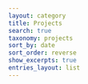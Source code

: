```yaml
---
layout: category
title: Projects
search: true
taxonomy: projects
sort_by: date
sort_order: reverse
show_excerpts: true
entries_layout: list
---
```


<!--
<ul>
  {% for post in site.categories.projects %}
    <li>
      <h5 id="page-title" class="page-title p-name">
        <a href="{{ post.url }}">{{ post.title }}</a>
      </h5>
      <span class="entry-date" style="font-weight:bold;float:right"><time datetime="{{ post.date | date_to_xmlschema }}">{{ post.date | date: "%B %d, %Y" }}</time></span>
      <br>
      {{ post.excerpt }}
    </li>
  {% endfor %}
</ul>
-->
